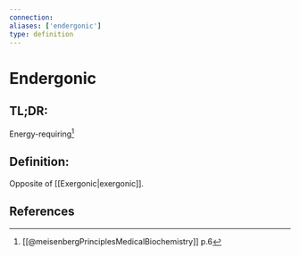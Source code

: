 ```yaml
---
connection:
aliases: ['endergonic']
type: definition
---
```


# Endergonic

## TL;DR:
Energy-requiring[^1]

## Definition:
Opposite of [[Exergonic|exergonic]].

## References

[^1]: [[@meisenbergPrinciplesMedicalBiochemistry]] p.6